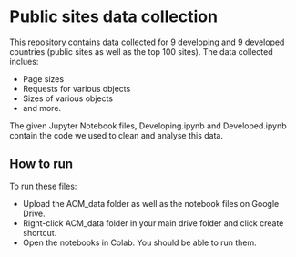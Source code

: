 # Public sites data collection
This repository contains data collected for 9 developing and 9 developed countries (public sites as well as the top 100 sites). The data collected inclues:
- Page sizes
- Requests for various objects
- Sizes of various objects
- and more.

The given Jupyter Notebook files, Developing.ipynb and Developed.ipynb contain the code we used to clean and analyse this data.

## How to run
To run these files:
- Upload the ACM_data folder as well as the notebook files on Google Drive.
- Right-click ACM_data folder in your main drive folder and click create shortcut. 
- Open the notebooks in Colab. You should be able to run them.
